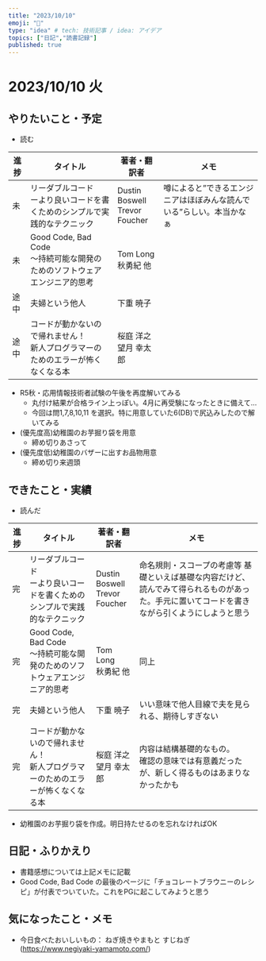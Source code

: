 ```yaml
---
title: "2023/10/10"
emoji: "💨"
type: "idea" # tech: 技術記事 / idea: アイデア
topics: ["日記","読書記録"]
published: true
---
```


# 2023/10/10 火

## やりたいこと・予定

- 読む

| 進捗 | タイトル | 著者・翻訳者 | メモ |
| ---- | ---- | ---- | ---- |
| 未 | リーダブルコード<br> ーより良いコードを書くためのシンプルで実践的なテクニック| Dustin Boswell <br>Trevor Foucher | 噂によると”できるエンジニアはほぼみんな読んでいる”らしい。本当かなぁ |
| 未 | Good Code, Bad Code<br>～持続可能な開発のためのソフトウェアエンジニア的思考 | Tom Long<br>秋勇紀 他 ||
| 途中 | 夫婦という他人| 下重 暁子 |  |
| 途中 | コードが動かないので帰れません！ <br>新人プログラマーのためのエラーが怖くなくなる本 | 桜庭 洋之<br>望月 幸太郎|  |

- R5秋・応用情報技術者試験の午後を再度解いてみる
    - 丸付け結果が合格ライン上っぽい。4月に再受験になったときに備えて…
    - 今回は問1,7,8,10,11 を選択。特に用意していた6(DB)で尻込みしたので解いてみる
- (優先度高)幼稚園のお芋掘り袋を用意
    - 締め切りあさって
- (優先度低)幼稚園のバザーに出すお品物用意
    - 締め切り来週頭

## できたこと・実績

- 読んだ

| 進捗 | タイトル | 著者・翻訳者 | メモ |
| ---- | ---- | ---- | ---- |
| 完 | リーダブルコード<br> ーより良いコードを書くためのシンプルで実践的なテクニック| Dustin Boswell <br>Trevor Foucher | 命名規則・スコープの考慮等 基礎といえば基礎な内容だけど、読んでみて得られるものがあった。手元に置いてコードを書きながら引くようにしようと思う |
| 完 | Good Code, Bad Code<br>～持続可能な開発のためのソフトウェアエンジニア的思考 | Tom Long<br>秋勇紀 他 | 同上 |
| 完 | 夫婦という他人| 下重 暁子 | いい意味で他人目線で夫を見られる、期待しすぎない |
| 完 | コードが動かないので帰れません！ <br>新人プログラマーのためのエラーが怖くなくなる本 | 桜庭 洋之<br>望月 幸太郎| 内容は結構基礎的なもの。<br>確認の意味では有意義だったが、新しく得るものはあまりなかったかも |

- 幼稚園のお芋掘り袋を作成。明日持たせるのを忘れなければOK


## 日記・ふりかえり

- 書籍感想については上記メモに記載
- Good Code, Bad Code の最後のページに「チョコレートブラウニーのレシピ」が付表でついていた。これをPGに起こしてみようと思う


## 気になったこと・メモ

- 今日食べたおいしいもの： ねぎ焼きやまもと すじねぎ (https://www.negiyaki-yamamoto.com/)
